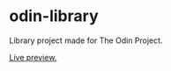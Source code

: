 # odin-library
Library project made for The Odin Project.

[Live preview.](https://mostafasaad1987.github.io/odin-library/)
